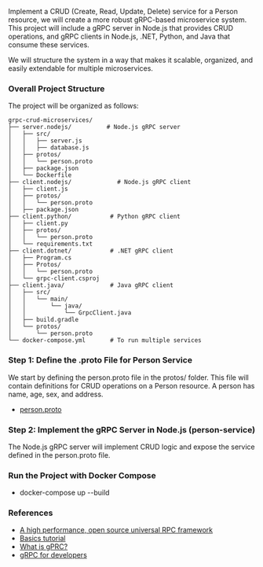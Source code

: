 
Implement a CRUD (Create, Read, Update, Delete) service for a Person resource, we will create a more robust gRPC-based microservice system. This project will include a gRPC server in Node.js that provides CRUD operations, and gRPC clients in Node.js, .NET, Python, and Java that consume these services.

We will structure the system in a way that makes it scalable, organized, and easily extendable for multiple microservices.

### Overall Project Structure

The project will be organized as follows:

```
grpc-crud-microservices/
├── server.nodejs/          # Node.js gRPC server
│   ├── src/
│   │   ├── server.js
│   │   ├── database.js
│   ├── protos/
│   │   └── person.proto
│   ├── package.json
│   └── Dockerfile
├── client.nodejs/             # Node.js gRPC client
│   ├── client.js
│   ├── protos/
│   │   └── person.proto
│   ├── package.json
├── client.python/           # Python gRPC client
│   ├── client.py
│   ├── protos/
│   │   └── person.proto
│   └── requirements.txt
├── client.dotnet/           # .NET gRPC client
│   ├── Program.cs
│   ├── Protos/
│   │   └── person.proto
│   └── grpc-client.csproj
├── client.java/             # Java gRPC client
│   ├── src/
│   │   └── main/
│   │       └── java/
│   │           └── GrpcClient.java
│   ├── build.gradle
│   └── protos/
│       └── person.proto
└── docker-compose.yml       # To run multiple services
```

### Step 1: Define the .proto File for Person Service
We start by defining the person.proto file in the protos/ folder. This file will contain definitions for CRUD operations on a Person resource. A person has name, age, sex, and address.
- [person.proto](server.nodejs/protos/person.proto)

### Step 2: Implement the gRPC Server in Node.js (person-service)
The Node.js gRPC server will implement CRUD logic and expose the service defined in the person.proto file.

### Run the Project with Docker Compose
- docker-compose up --build


### References 
- [A high performance, open source universal RPC framework](https://grpc.io/)
- [Basics tutorial](https://grpc.io/docs/languages/node/basics/)
- [What is gPRC?](https://www.youtube.com/watch?v=gnchfOojMk4)
- [gRPC for developers](https://www.youtube.com/watch?v=7g7-_1Fztmc)